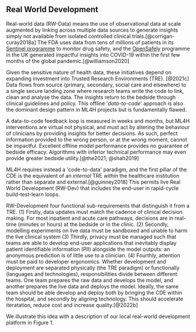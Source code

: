 ## Real World Development
Real-world data (RW-Data) means the use of observational data at scale augmented by linking across multiple data sources to generate insights simply not available from isolated controlled clinical trials.[@corrigan-curay2018a] The FDA uses data from tens of millions of patients in its [Sentinel programme](https://www.sentinelinitiative.org) to monitor drug safety, and the [OpenSafely](https://www.opensafely.org) programme in the UK generated impactful insights into COVID-19 within the first few months of the global pandemic.[@williamson2020] 

Given the sensitive nature of health data, these initiatives depend on expanding investment into Trusted Research Environments (TRE). [@2021c] Data flows from source (primary, secondary, social care and elsewhere) to a single secure landing zone where research teams write the code to link, clean and analyse the data. The insights return to the bedside through clinical guidelines and policy. This offline '_data-to-code_' approach is also the dominant design pattern in ML4H projects but is fundamentally flawed.

A data-to-code feedback loop is measured in weeks and months, but ML4H interventions are virtual not physical, and must act by altering the behaviour of clinicians by providing insights for better decisions. As such, perfect information provided to the wrong person, or at the wrong moment, cannot be impactful. Excellent offline model performance provides no guarantee of bedside efficacy. Algorithms with inferior technical performance may even provide greater bedside utility.[@the2021; @shah2019] 

ML4H requires instead a 'code-to-data' paradigm, and the first pillar of the CDE is the equivalent of an *internal* TRE *within* the healthcare institution rather than separate and external.[@guinney2018] This permits live Real World Development (RW-Dev) that includes the end-user in rapid-cycle build-test-learn loops.

RW-Development four functional sub-requirements that distinguish it from a TRE. (1) Firstly, data updates must match the cadence of clinical decision making. For most inpatient and acute care pathways, decisions are in real-time (minutes or hours) at the bedside or in the clinic. (2) Secondly, modelling experiments on live data must be sandboxed and unable to harm the live clinical system (3) Thirdly, privacy must be managed such that teams are able to develop end-user applications that inevitably display patient identifiable information (PII) alongside the model outputs: an anonymous prediction is of little use to a clinician. (4) Fourthly, attention must be paid to developer ergonomics. Whether development and deployment are separated physically (the TRE paradigm) or functionally (languages and technologies), responsibilities divide between different teams. One team prepares the raw data and develops the model, and another prepares the live data and deploys the model. Ideally, the same team should be able develop and deploy both by bringing the CDE within the hospital, and secondly by aligning technology. This should accelerate iteratation, reduce cost and increase quality.[@2022b]

We illustrate this idea with a description of our local real-world development platform in Figure 1.